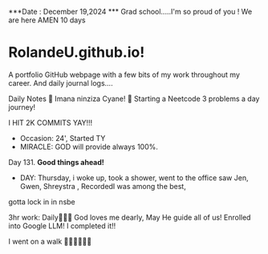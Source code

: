 ***Date : December 19,2024 *** Grad school.....I'm so proud of you !  We are here AMEN
10 days 
# RolandeU.github.io!

A portfolio GitHub webpage with a few bits of my work throughout my career. And daily journal logs....


Daily Notes
💚 Imana ninziza Cyane! 
💚 Starting a Neetcode 3 problems a day journey!

I HIT 2K COMMITS YAY!!!

- Occasion: 24', Started TY 
- MIRACLE: GOD will provide always 100%.

Day 131. **Good things ahead!** 
- DAY: Thursday, i woke up, took a shower, went to the office saw Jen, Gwen, Shreystra , RecordedI was among the best, 

gotta lock in in nsbe

3hr work: Daily💚💚💚
God loves me dearly, May He guide all of  us!
Enrolled into Google LLM! I completed it!!

I went on a walk 💚💚💚💚💚💚
